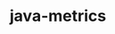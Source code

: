 ---
title: java-metrics
registryType: instrumentation
tags:
  - opentracing
  - Java
repo: https://github.com/opentracing-contrib/java-metrics
license: Apache License 2.0
description: 
authors: OpenTracing Contributors
---